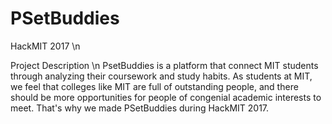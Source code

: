 # PSetBuddies
HackMIT 2017 \n

Project Description \n
PsetBuddies is a platform that connect MIT students through analyzing their coursework and study habits. 
As students at MIT, we feel that colleges like MIT are full of outstanding people, and there should be more opportunities 
for people of congenial academic interests to meet. 
That's why we made PSetBuddies during HackMIT 2017. 

